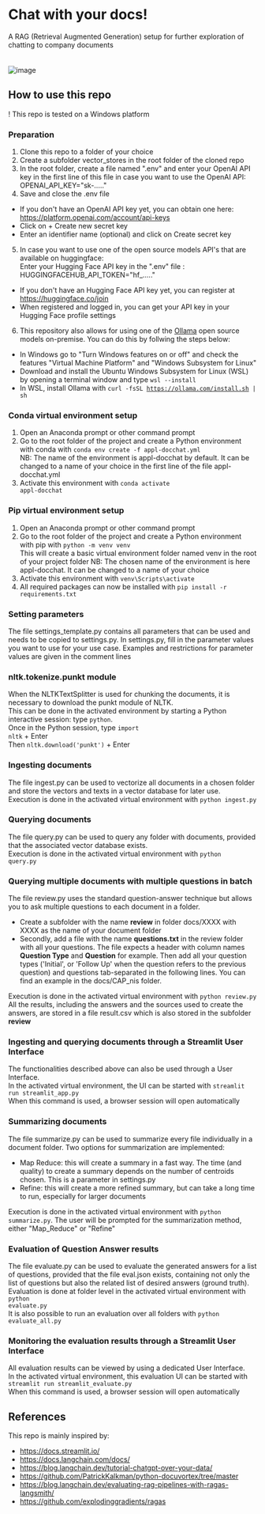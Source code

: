 # Chat with your docs! 
A RAG (Retrieval Augmented Generation) setup for further exploration of chatting to company documents<br><br><br>
![image](https://github.com/pbl-nl/appl-docchat/assets/7226328/d30cdb13-2276-4510-aae9-c94fcaeb9f66)


## How to use this repo
! This repo is tested on a Windows platform

### Preparation
1. Clone this repo to a folder of your choice
2. Create a subfolder vector_stores in the root folder of the cloned repo
3. In the root folder, create a file named ".env" and enter your OpenAI API key in the first line of this file in case you want to use the OpenAI API:<br>
OPENAI_API_KEY="sk-....."<br>
4. Save and close the .env file<br>
* If you don't have an OpenAI API key yet, you can obtain one here: https://platform.openai.com/account/api-keys
* Click on + Create new secret key
* Enter an identifier name (optional) and click on Create secret key
5. In case you want to use one of the open source models API's that are available on huggingface:<br>
Enter your Hugging Face API key in the ".env" file :<br>
HUGGINGFACEHUB_API_TOKEN="hf_....."<br>
* If you don't have an Hugging Face API key yet, you can register at https://huggingface.co/join
* When registered and logged in, you can get your API key in your Hugging Face profile settings
6. This repository also allows for using one of the [Ollama](https://ollama.com/) open source models on-premise. You can do this by follwing the steps below:
* In Windows go to "Turn Windows features on or off" and check the features "Virtual Machine Platform" and "Windows Subsystem for Linux"
* Download and install the Ubuntu Windows Subsystem for Linux (WSL) by opening a terminal window and type <code>wsl --install</code>
* In WSL, install Ollama with <code>curl -fsSL https://ollama.com/install.sh | sh</code>
  
### Conda virtual environment setup
1. Open an Anaconda prompt or other command prompt
2. Go to the root folder of the project and create a Python environment with conda with <code>conda env create -f appl-docchat.yml</code><br>
NB: The name of the environment is appl-docchat by default. It can be changed to a name of your choice in the first line of the file appl-docchat.yml
3. Activate this environment with <code>conda activate appl-docchat</code>

### Pip virtual environment setup
1. Open an Anaconda prompt or other command prompt
2. Go to the root folder of the project and create a Python environment with pip with <code>python -m venv venv</code><br>
This will create a basic virtual environment folder named venv in the root of your project folder
NB: The chosen name of the environment is here appl-docchat. It can be changed to a name of your choice
3. Activate this environment with <code>venv\Scripts\activate</code>
4. All required packages can now be installed with <code>pip install -r requirements.txt</code>

### Setting parameters
The file settings_template.py contains all parameters that can be used and needs to be copied to settings.py. In settings.py, fill in the parameter values you want to use for your use case. 
Examples and restrictions for parameter values are given in the comment lines

### nltk.tokenize.punkt module
When the NLTKTextSplitter is used for chunking the documents, it is necessary to download the punkt module of NLTK.<br>
This can be done in the activated environment by starting a Python interactive session: type <code>python</code>.<br>
Once in the Python session, type <code>import nltk</code> + Enter<br>
Then <code>nltk.download('punkt')</code> + Enter

### Ingesting documents
The file ingest.py can be used to vectorize all documents in a chosen folder and store the vectors and texts in a vector database for later use.<br>
Execution is done in the activated virtual environment with <code>python ingest.py</code>

### Querying documents
The file query.py can be used to query any folder with documents, provided that the associated vector database exists.<br>
Execution is done in the activated virtual environment with <code>python query.py</code>

### Querying multiple documents with multiple questions in batch
The file review.py uses the standard question-answer technique but allows you to ask multiple questions to each document in a folder. 
* Create a subfolder with the name <B>review</B> in folder docs/XXXX with XXXX as the name of your document folder
* Secondly, add a file with the name <B>questions.txt</B> in the review folder with all your questions. The file expects a header with column names <B>Question Type</B> and <B>Question</B> for example. Then add all your question types ('Initial', or 'Follow Up' when the question refers to the previous question) and questions tab-separated in the following lines. You can find an example in the docs/CAP_nis folder.<br>

Execution is done in the activated virtual environment with <code>python review.py</code>
All the results, including the answers and the sources used to create the answers, are stored in a file result.csv which is also stored in the subfolder <B>review</B>

### Ingesting and querying documents through a Streamlit User Interface
The functionalities described above can also be used through a User Interface.<br>
In the activated virtual environment, the UI can be started with <code>streamlit run streamlit_app.py</code><br>
When this command is used, a browser session will open automatically

### Summarizing documents
The file summarize.py can be used to summarize every file individually in a document folder. Two options for summarization are implemented:
* Map Reduce: this will create a summary in a fast way. The time (and quality) to create a summary depends on the number of centroids chosen. This is a parameter in settings.py<br>
* Refine: this will create a more refined summary, but can take a long time to run, especially for larger documents

Execution is done in the activated virtual environment with <code>python summarize.py</code>. The user will be prompted for the summarization method, either "Map_Reduce" or "Refine"

### Evaluation of Question Answer results
The file evaluate.py can be used to evaluate the generated answers for a list of questions, provided that the file eval.json exists, containing 
not only the list of questions but also the related list of desired answers (ground truth).<br>
Evaluation is done at folder level in the activated virtual environment with <code>python evaluate.py</code><br>
It is also possible to run an evaluation over all folders with <code>python evaluate_all.py</code>

### Monitoring the evaluation results through a Streamlit User Interface
All evaluation results can be viewed by using a dedicated User Interface.<br>
In the activated virtual environment, this evaluation UI can be started with <code>streamlit run streamlit_evaluate.py</code><br>
When this command is used, a browser session will open automatically

## References
This repo is mainly inspired by:
- https://docs.streamlit.io/
- https://docs.langchain.com/docs/
- https://blog.langchain.dev/tutorial-chatgpt-over-your-data/
- https://github.com/PatrickKalkman/python-docuvortex/tree/master
- https://blog.langchain.dev/evaluating-rag-pipelines-with-ragas-langsmith/
- https://github.com/explodinggradients/ragas

